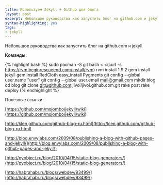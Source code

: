 ```yaml
--- 
title: Используем Jekyll + Github для блога 
layout: post
excerpt: Небольшое руководства как запустить блог на github.com и jekyll
syntax-highlighting: yes
tags:
- jekyll
---
```

Небольшое руководства как запустить блог на github.com и jekyll.

**Команды:** 

{% highlight bash %}
sudo pacman -S git
bash < <(curl -s https://rvm.beginrescueend.com/install/rvm)
rvm install 1.9.2
gem install jekyll
gem install RedCloth
easy_install Pygments
git config --global user.name "user"
git config --global user.email mail@gmail.com
mkdir blog
cd blog
git clone git@github.com:jivoi/jivoi.github.com.git
rake post
rake deploy
{% endhighlight %}

Полезные ссылки:

[https://github.com/mojombo/jekyll/wiki] (https://github.com/mojombo/jekyll/wiki)

[http://klen.github.com/github-blog-ru.html](http://klen.github.com/github-blog-ru.html)

[http://blog.envylabs.com/2009/08/publishing-a-blog-with-github-pages-and-jekyll/](http://blog.envylabs.com/2009/08/publishing-a-blog-with-github-pages-and-jekyll/)

[http://pyobject.ru/blog/2010/04/15/static-blog-generators/](http://pyobject.ru/blog/2010/04/15/static-blog-generators/)

[http://habrahabr.ru/blogs/webdev/93499/](http://habrahabr.ru/blogs/webdev/93499/)

